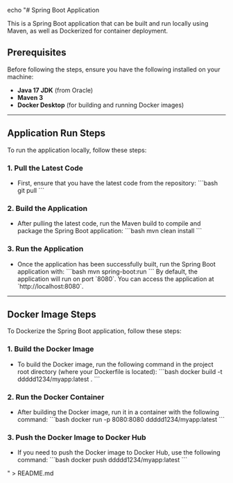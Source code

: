 echo "# Spring Boot Application

This is a Spring Boot application that can be built and run locally using Maven, as well as Dockerized for container deployment.

## Prerequisites

Before following the steps, ensure you have the following installed on your machine:

- **Java 17 JDK** (from Oracle)
- **Maven 3**
- **Docker Desktop** (for building and running Docker images)

---

## Application Run Steps

To run the application locally, follow these steps:

### 1. **Pull the Latest Code**
   - First, ensure that you have the latest code from the repository:
   \`\`\`bash
   git pull
   \`\`\`

### 2. **Build the Application**
   - After pulling the latest code, run the Maven build to compile and package the Spring Boot application:
   \`\`\`bash
   mvn clean install
   \`\`\`

### 3. **Run the Application**
   - Once the application has been successfully built, run the Spring Boot application with:
   \`\`\`bash
   mvn spring-boot:run
   \`\`\`
   By default, the application will run on port \`8080\`. You can access the application at \`http://localhost:8080\`.

---

## Docker Image Steps

To Dockerize the Spring Boot application, follow these steps:

### 1. **Build the Docker Image**
   - To build the Docker image, run the following command in the project root directory (where your Dockerfile is located):
   \`\`\`bash
   docker build -t ddddd1234/myapp:latest .
   \`\`\`

### 2. **Run the Docker Container**
   - After building the Docker image, run it in a container with the following command:
   \`\`\`bash
   docker run -p 8080:8080 ddddd1234/myapp:latest
   \`\`\`

### 3. **Push the Docker Image to Docker Hub**
   - If you need to push the Docker image to Docker Hub, use the following command:
   \`\`\`bash
   docker push ddddd1234/myapp:latest
   \`\`\`

" > README.md

